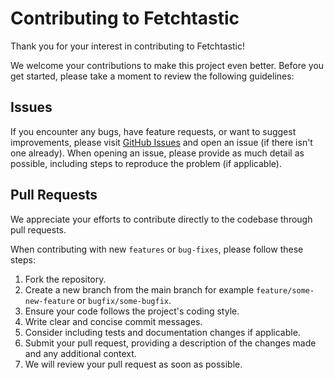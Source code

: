 # Contributing to Fetchtastic

Thank you for your interest in contributing to Fetchtastic!

We welcome your contributions to make this project even better. Before you get started, please take a moment to review the following guidelines:

## Issues

If you encounter any bugs, have feature requests, or want to suggest improvements, please visit [GitHub Issues](https://github.com/fveracoechea/fetchtastic/issues) and
open an issue (if there isn't one already). When opening an issue, please provide as much detail as possible, including steps to reproduce the problem (if applicable).

## Pull Requests

We appreciate your efforts to contribute directly to the codebase through pull requests.

When contributing with new `features` or `bug-fixes`, please follow these steps:

1. Fork the repository.
2. Create a new branch from the main branch for example `feature/some-new-feature` or `bugfix/some-bugfix`.
3. Ensure your code follows the project's coding style.
4. Write clear and concise commit messages.
5. Consider including tests and documentation changes if applicable.
6. Submit your pull request, providing a description of the changes made and any additional context.
7. We will review your pull request as soon as possible.
